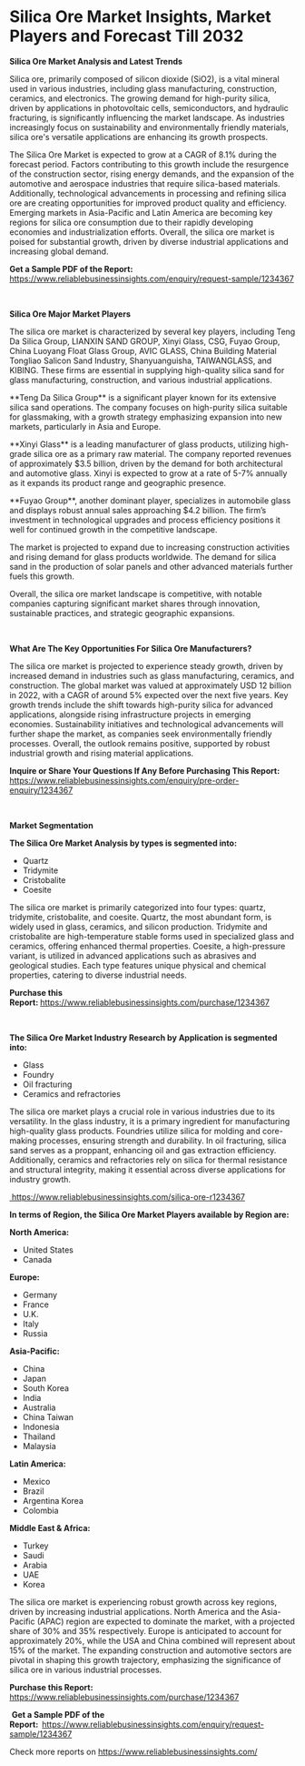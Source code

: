 <p><h1>Silica Ore Market Insights, Market Players and Forecast Till 2032</h1></p><p><strong>Silica Ore Market Analysis and Latest Trends</strong></p>
<p><p>Silica ore, primarily composed of silicon dioxide (SiO2), is a vital mineral used in various industries, including glass manufacturing, construction, ceramics, and electronics. The growing demand for high-purity silica, driven by applications in photovoltaic cells, semiconductors, and hydraulic fracturing, is significantly influencing the market landscape. As industries increasingly focus on sustainability and environmentally friendly materials, silica ore's versatile applications are enhancing its growth prospects.</p><p>The Silica Ore Market is expected to grow at a CAGR of 8.1% during the forecast period. Factors contributing to this growth include the resurgence of the construction sector, rising energy demands, and the expansion of the automotive and aerospace industries that require silica-based materials. Additionally, technological advancements in processing and refining silica ore are creating opportunities for improved product quality and efficiency. Emerging markets in Asia-Pacific and Latin America are becoming key regions for silica ore consumption due to their rapidly developing economies and industrialization efforts. Overall, the silica ore market is poised for substantial growth, driven by diverse industrial applications and increasing global demand.</p></p>
<p><strong>Get a Sample PDF of the Report:&nbsp;</strong> <a href="https://www.reliablebusinessinsights.com/enquiry/request-sample/1234367?utm_campaign=116&utm_medium=2&utm_source=Github&utm_content=ia&utm_term=30012025&utm_id=silica-ore">https://www.reliablebusinessinsights.com/enquiry/request-sample/1234367</a></p>
<p>&nbsp;</p>
<p><strong>Silica Ore Major Market Players</strong></p>
<p><p>The silica ore market is characterized by several key players, including Teng Da Silica Group, LIANXIN SAND GROUP, Xinyi Glass, CSG, Fuyao Group, China Luoyang Float Glass Group, AVIC GLASS, China Building Material Tongliao Salicon Sand Industry, Shanyuanguisha, TAIWANGLASS, and KIBING. These firms are essential in supplying high-quality silica sand for glass manufacturing, construction, and various industrial applications.</p><p>**Teng Da Silica Group** is a significant player known for its extensive silica sand operations. The company focuses on high-purity silica suitable for glassmaking, with a growth strategy emphasizing expansion into new markets, particularly in Asia and Europe. </p><p>**Xinyi Glass** is a leading manufacturer of glass products, utilizing high-grade silica ore as a primary raw material. The company reported revenues of approximately $3.5 billion, driven by the demand for both architectural and automotive glass. Xinyi is expected to grow at a rate of 5-7% annually as it expands its product range and geographic presence.</p><p>**Fuyao Group**, another dominant player, specializes in automobile glass and displays robust annual sales approaching $4.2 billion. The firm’s investment in technological upgrades and process efficiency positions it well for continued growth in the competitive landscape.</p><p>The market is projected to expand due to increasing construction activities and rising demand for glass products worldwide. The demand for silica sand in the production of solar panels and other advanced materials further fuels this growth.</p><p>Overall, the silica ore market landscape is competitive, with notable companies capturing significant market shares through innovation, sustainable practices, and strategic geographic expansions.</p></p>
<p>&nbsp;</p>
<p><strong>What Are The Key Opportunities For Silica Ore Manufacturers?</strong></p>
<p><p>The silica ore market is projected to experience steady growth, driven by increased demand in industries such as glass manufacturing, ceramics, and construction. The global market was valued at approximately USD 12 billion in 2022, with a CAGR of around 5% expected over the next five years. Key growth trends include the shift towards high-purity silica for advanced applications, alongside rising infrastructure projects in emerging economies. Sustainability initiatives and technological advancements will further shape the market, as companies seek environmentally friendly processes. Overall, the outlook remains positive, supported by robust industrial growth and rising material applications.</p></p>
<p><strong>Inquire or Share Your Questions If Any Before Purchasing This Report:</strong> <a href="https://www.reliablebusinessinsights.com/enquiry/pre-order-enquiry/1234367?utm_campaign=116&utm_medium=2&utm_source=Github&utm_content=ia&utm_term=30012025&utm_id=silica-ore">https://www.reliablebusinessinsights.com/enquiry/pre-order-enquiry/1234367</a></p>
<p>&nbsp;</p>
<p><strong>Market Segmentation</strong></p>
<p><strong>The Silica Ore Market Analysis by types is segmented into:</strong></p>
<p><ul><li>Quartz</li><li>Tridymite</li><li>Cristobalite</li><li>Coesite</li></ul></p>
<p><p>The silica ore market is primarily categorized into four types: quartz, tridymite, cristobalite, and coesite. Quartz, the most abundant form, is widely used in glass, ceramics, and silicon production. Tridymite and cristobalite are high-temperature stable forms used in specialized glass and ceramics, offering enhanced thermal properties. Coesite, a high-pressure variant, is utilized in advanced applications such as abrasives and geological studies. Each type features unique physical and chemical properties, catering to diverse industrial needs.</p></p>
<p><strong>Purchase this Report:&nbsp;</strong><a href="https://www.reliablebusinessinsights.com/purchase/1234367?utm_campaign=116&utm_medium=2&utm_source=Github&utm_content=ia&utm_term=30012025&utm_id=silica-ore">https://www.reliablebusinessinsights.com/purchase/1234367</a></p>
<p>&nbsp;</p>
<p><strong>The Silica Ore Market Industry Research by Application is segmented into:</strong></p>
<p><ul><li>Glass</li><li>Foundry</li><li>Oil fracturing</li><li>Ceramics and refractories</li></ul></p>
<p><p>The silica ore market plays a crucial role in various industries due to its versatility. In the glass industry, it is a primary ingredient for manufacturing high-quality glass products. Foundries utilize silica for molding and core-making processes, ensuring strength and durability. In oil fracturing, silica sand serves as a proppant, enhancing oil and gas extraction efficiency. Additionally, ceramics and refractories rely on silica for thermal resistance and structural integrity, making it essential across diverse applications for industry growth.</p></p>
<p><a href="https://www.reliablebusinessinsights.com/silica-ore-r1234367?utm_campaign=116&utm_medium=2&utm_source=Github&utm_content=ia&utm_term=30012025&utm_id=silica-ore">&nbsp;https://www.reliablebusinessinsights.com/silica-ore-r1234367</a></p>
<p><strong>In terms of Region, the Silica Ore Market Players available by Region are:</strong></p>
<p>
    <p> <strong> North America: </strong>
        <ul>
            <li>United States</li>
            <li>Canada</li>
        </ul>
        </p> 
    <p> <strong> Europe: </strong>
        <ul>
            <li>Germany</li>
            <li>France</li>
            <li>U.K.</li>
            <li>Italy</li>
            <li>Russia</li>
        </ul>
        </p> 
    <p> <strong> Asia-Pacific: </strong>
        <ul>
            <li>China</li>
            <li>Japan</li>
            <li>South Korea</li>
            <li>India</li>
            <li>Australia</li>
            <li>China Taiwan</li>
            <li>Indonesia</li>
            <li>Thailand</li>
            <li>Malaysia</li>
        </ul>
        </p> 
    <p> <strong> Latin America: </strong>
        <ul>
            <li>Mexico</li>
            <li>Brazil</li>
            <li>Argentina Korea</li>
            <li>Colombia</li>
        </ul>
        </p> 
    <p> <strong> Middle East & Africa: </strong>
        <ul>
            <li>Turkey</li>
            <li>Saudi</li>
            <li>Arabia</li>
            <li>UAE</li>
            <li>Korea</li>
        </ul>
    </p>
    </p>
<p><p>The silica ore market is experiencing robust growth across key regions, driven by increasing industrial applications. North America and the Asia-Pacific (APAC) region are expected to dominate the market, with a projected share of 30% and 35% respectively. Europe is anticipated to account for approximately 20%, while the USA and China combined will represent about 15% of the market. The expanding construction and automotive sectors are pivotal in shaping this growth trajectory, emphasizing the significance of silica ore in various industrial processes.</p></p>
<p><strong>Purchase this Report: </strong><a href="https://www.reliablebusinessinsights.com/purchase/1234367?utm_campaign=116&utm_medium=2&utm_source=Github&utm_content=ia&utm_term=30012025&utm_id=silica-ore">https://www.reliablebusinessinsights.com/purchase/1234367</a></p>
<p>&nbsp;<strong>Get a Sample PDF of the Report:&nbsp;&nbsp;</strong><a href="https://www.reliablebusinessinsights.com/enquiry/request-sample/1234367?utm_campaign=116&utm_medium=2&utm_source=Github&utm_content=ia&utm_term=30012025&utm_id=silica-ore">https://www.reliablebusinessinsights.com/enquiry/request-sample/1234367</a></p>
<p><strong></strong></p>
<p>Check more reports on <a href="https://www.reliablebusinessinsights.com/?utm_campaign=116&utm_medium=2&utm_source=Github&utm_content=ia&utm_term=30012025&utm_id=silica-ore">https://www.reliablebusinessinsights.com/</a></p>